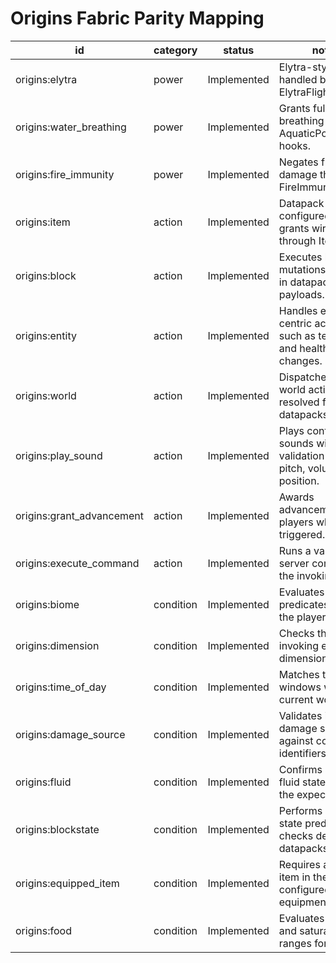 # Origins Fabric Parity Mapping

| id | category | status | notes | class/file reference |
| --- | --- | --- | --- | --- |
| origins:elytra | power | Implemented | Elytra-style gliding handled by ElytraFlightPower. | `src/main/java/io/github/apace100/origins/power/impl/ElytraFlightPower.java` |
| origins:water_breathing | power | Implemented | Grants full aquatic breathing via AquaticPower hooks. | `src/main/java/io/github/apace100/origins/power/impl/AquaticPower.java` |
| origins:fire_immunity | power | Implemented | Negates fire damage through FireImmunityPower. | `src/main/java/io/github/apace100/origins/power/impl/FireImmunityPower.java` |
| origins:item | action | Implemented | Datapack-configured item grants wired through ItemAction. | `src/main/java/io/github/apace100/origins/power/action/impl/ItemAction.java` |
| origins:block | action | Implemented | Executes block mutations defined in datapack payloads. | `src/main/java/io/github/apace100/origins/power/action/impl/BlockAction.java` |
| origins:entity | action | Implemented | Handles entity-centric actions such as teleporting and health changes. | `src/main/java/io/github/apace100/origins/power/action/impl/EntityAction.java` |
| origins:world | action | Implemented | Dispatches global world actions resolved from datapacks. | `src/main/java/io/github/apace100/origins/power/action/impl/WorldAction.java` |
| origins:play_sound | action | Implemented | Plays configured sounds with validation of ids, pitch, volume, and position. | `src/main/java/io/github/apace100/origins/power/action/impl/PlaySoundAction.java` |
| origins:grant_advancement | action | Implemented | Awards advancements to players when triggered. | `src/main/java/io/github/apace100/origins/power/action/impl/GrantAdvancementAction.java` |
| origins:execute_command | action | Implemented | Runs a validated server command as the invoking player. | `src/main/java/io/github/apace100/origins/power/action/impl/ExecuteCommandAction.java` |
| origins:biome | condition | Implemented | Evaluates biome predicates against the player context. | `src/main/java/io/github/apace100/origins/power/condition/impl/BiomeCondition.java` |
| origins:dimension | condition | Implemented | Checks the invoking entity's dimension key. | `src/main/java/io/github/apace100/origins/power/condition/impl/DimensionCondition.java` |
| origins:time_of_day | condition | Implemented | Matches time windows within the current world. | `src/main/java/io/github/apace100/origins/power/condition/impl/TimeOfDayCondition.java` |
| origins:damage_source | condition | Implemented | Validates incoming damage sources against configured identifiers. | `src/main/java/io/github/apace100/origins/power/condition/impl/DamageSourceCondition.java` |
| origins:fluid | condition | Implemented | Confirms a block's fluid state matches the expected type. | `src/main/java/io/github/apace100/origins/power/condition/impl/FluidCondition.java` |
| origins:blockstate | condition | Implemented | Performs block state predicate checks defined in datapacks. | `src/main/java/io/github/apace100/origins/power/condition/impl/BlockStateCondition.java` |
| origins:equipped_item | condition | Implemented | Requires a specific item in the configured equipment slot. | `src/main/java/io/github/apace100/origins/power/condition/impl/EquippedItemCondition.java` |
| origins:food | condition | Implemented | Evaluates hunger and saturation ranges for players. | `src/main/java/io/github/apace100/origins/power/condition/impl/FoodCondition.java` |
